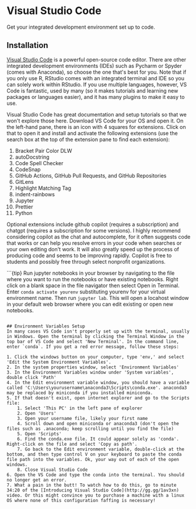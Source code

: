 # Visual Studio Code
Get your integrated development environment set up to code.

## Installation
[Visual Studio Code](https://code.visualstudio.com/) is a powerful open-source code editor. There are other integrated development environments (IDEs) such as Pycharm or Spyder (comes with Anaconda), so choose the one that's best for you. Note that if you only use R, RStudio comes with an integrated terminal and IDE so you can solely work within RStudio. If you use multiple languages, however, VS Code is fantastic, used by many (so it makes tutorials and learning new packages or languages easier), and it has many plugins to make it easy to use.

Visual Studio Code has great documentation and setup tutorials so that we won't explore those here. Download VS Code for your OS and open it. On the left-hand pane, there is an icon with 4 squares for extensions. Click on that to open it and install and activate the following extensions (use the search box at the top of the extension pane to find each extension):

1. Bracket Pair Color DLW
2. autoDocstring
3. Code Spell Checker
4. CodeSnap
5. GitHub Actions, GitHub Pull Requests, and GitHub Repositories
6. GitLens
7. Highlight Matching Tag
8. indent-rainbows
9. Jupyter
10. Prettier
11. Python

Optional extensions include github copilot (requires a subscription) and chatgpt (requires a subscription for some versions). I highly recommend considering copilot as the chat and autocomplete, for it often suggests code that works or can help you resolve errors in your code when searches or your own editing don't work. It will also greatly speed up the process of producing code and seems to be improving rapidly. Copilot is free to students and possibly free through select nonprofit organizations.

```{tip} Run jupyter notebooks in your browser by navigating to the file where you want to run the notebooks or have existing notebooks. Right click on a blank space in the file navigator then select Open in Terminal. Enter `conda activate yourenv` substituting yourenv for your virtual environment name. Then run `jupyter lab`. This will open a locahost window in your default web browser where you can edit existing or open new notebooks. 
```

## Environment Variables Setup
In many cases VS Code isn't properly set up with the terminal, usually in Windows. Open the terminal by clicking the Terminal Window in the top bar of VS Code and select 'New Terminal'. In the command line, enter `conda`. If you get a red error message, follow these steps:

1. Click the windows button on your computer, type 'env,' and select 'Edit the System Environment Variables'.
2. In the system properties window, select 'Environment Variables'
3. In the Environment Variables window under 'System variables', double click 'Path'
4. In the Edit environment variable window, you should have a variable called 'C:\Users\yourusername\anaconda3\Scripts\conda.exe'. anaconda3 may be replaced by miniconda if you installed miniconda.
5. If that doesn't exist, open internet explorer and go to the Scripts file:
    1. Select 'This PC' in the left pane of explorer
    2. Open 'Users'
    3. Open your username file, likely your first name
    4. Scroll down and open miniconda or anaconda3 (don't open the files such as .anaconda; keep scrolling until you find the file)
    5. Open 'Scripts'
    6. Find the conda.exe file. It could appear solely as 'conda'. Right-click on the file and select 'Copy as path'.
    7. Go back to the Edit environment variable, double-click at the bottom, and then type control V on your keyboard to paste the conda file path into the variables. Ok, your way out of each of the open windows.
    8. Close Visual Studio Code
6. Open the VS Code and type the conda into the terminal. You should no longer get an error.
7. What a pain in the butt! To watch how to do this, go to minute 34:20 of the [Introducing Visual Studio Code](http://gg.gg/1av3xn) video. Or this might convince you to purchase a machine with a linux OS where none of this configuration faffing is necessary!
